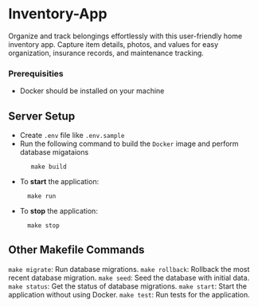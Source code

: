 # Inventory-App
Organize and track belongings effortlessly with this user-friendly home inventory app. Capture item details, photos, and values for easy organization, insurance records, and maintenance tracking.

### Prerequisities
 - Docker should be installed on your machine
## Server Setup

 - Create `.env` file like `.env.sample`
 - Run the following command to build the `Docker` image and perform database migataions
   ```shell
	  make build
	```
 - To __start__ the application:
 	```shell
	  make run
	```
 - To __stop__ the application:
    ```shell
	  make stop
	```

## Other Makefile Commands

`make migrate`: Run database migrations.
`make rollback`: Rollback the most recent database migration.
`make seed`: Seed the database with initial data.
`make status`: Get the status of database migrations.
`make start`: Start the application without using Docker.
`make test`: Run tests for the application.
